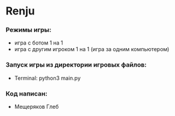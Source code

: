 # Renju

### Режимы игры:
* игра с ботом 1 на 1
* игра с другим игроком 1 на 1 (игра за одним компьютером)

### Запуск игры из директории игровых файлов:
* Terminal: python3 main.py

### Код написан:
* Мещеряков Глеб

